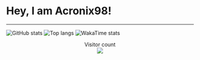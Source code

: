# Hey, I am Acronix98!
___
![GitHub stats](https://github-readme-stats.vercel.app/api?username=acronix98&show_icons=true&theme=shadow_red&text_bold=true&include_all_commits=true)
![Top langs](https://github-readme-stats.vercel.app/api/top-langs/?username=acronix98&theme=shadow_red&layout=donut&text_bold=true&card_width=500)
![WakaTime stats](https://github-readme-stats.vercel.app/api/wakatime?username=acronix98&theme=shadow_red&text_bold=true&card_width=500)


<p align="center"> 
  Visitor count<br>
  <img src="https://profile-counter.glitch.me/Acronix98/count.svg" />
</p>